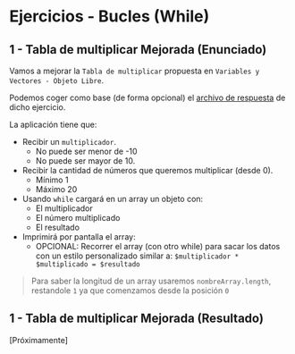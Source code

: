 # Ejercicios - Bucles (While)

## 1 - Tabla de multiplicar Mejorada (Enunciado)

Vamos a mejorar la `Tabla de multiplicar` propuesta en `Variables y Vectores - Objeto Libre`.

Podemos coger como base (de forma opcional) el [archivo de respuesta](/Ejercicios/1-Variables-Vectores/7-Objeto-Libre/1-EJERCICIO-Tabla-multiplicar-mejorada.js) de dicho ejercicio.

La aplicación tiene que:

- Recibir un `multiplicador`.
    - No puede ser menor de -10
    - No puede ser mayor de 10.
- Recibir la cantidad de números que queremos multiplicar (desde 0).
    - Mínimo 1
    - Máximo 20
- Usando `while` cargará en un array un objeto con:
    - El multiplicador
    - El número multiplicado
    - El resultado
- Imprimirá por pantalla el array:
    - OPCIONAL: Recorrer el array (con otro while) para sacar los datos con un estilo personalizado similar a:
     `$multiplicador * $multiplicado = $resultado`


> Para saber la longitud de un array usaremos `nombreArray.length`, restandole `1` ya que comenzamos desde la posición `0`

## 1 - Tabla de multiplicar Mejorada (Resultado)

[Próximamente]